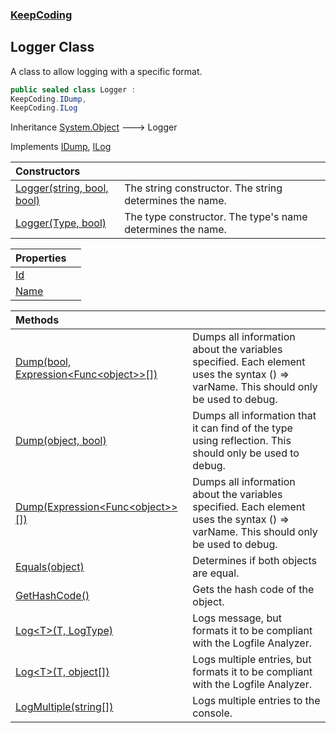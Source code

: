 ### [KeepCoding](KeepCoding.md 'KeepCoding')
## Logger Class
A class to allow logging with a specific format.  
```csharp
public sealed class Logger :
KeepCoding.IDump,
KeepCoding.ILog
```

Inheritance [System.Object](https://docs.microsoft.com/en-us/dotnet/api/System.Object 'System.Object') &#129106; Logger  

Implements [IDump](KeepCoding_IDump.md 'KeepCoding.IDump'), [ILog](KeepCoding_ILog.md 'KeepCoding.ILog')  

| Constructors | |
| :--- | :--- |
| [Logger(string, bool, bool)](KeepCoding_Logger_Logger(string_bool_bool).md 'KeepCoding.Logger.Logger(string, bool, bool)') | The string constructor. The string determines the name.<br/> |
| [Logger(Type, bool)](KeepCoding_Logger_Logger(System_Type_bool).md 'KeepCoding.Logger.Logger(System.Type, bool)') | The type constructor. The type's name determines the name.<br/> |

| Properties | |
| :--- | :--- |
| [Id](KeepCoding_Logger_Id.md 'KeepCoding.Logger.Id') |  |
| [Name](KeepCoding_Logger_Name.md 'KeepCoding.Logger.Name') |  |

| Methods | |
| :--- | :--- |
| [Dump(bool, Expression&lt;Func&lt;object&gt;&gt;[])](KeepCoding_Logger_Dump(bool_System_Linq_Expressions_Expression_System_Func_object____).md 'KeepCoding.Logger.Dump(bool, System.Linq.Expressions.Expression&lt;System.Func&lt;object&gt;&gt;[])') | Dumps all information about the variables specified. Each element uses the syntax () => varName. This should only be used to debug.<br/> |
| [Dump(object, bool)](KeepCoding_Logger_Dump(object_bool).md 'KeepCoding.Logger.Dump(object, bool)') | Dumps all information that it can find of the type using reflection. This should only be used to debug.<br/> |
| [Dump(Expression&lt;Func&lt;object&gt;&gt;[])](KeepCoding_Logger_Dump(System_Linq_Expressions_Expression_System_Func_object____).md 'KeepCoding.Logger.Dump(System.Linq.Expressions.Expression&lt;System.Func&lt;object&gt;&gt;[])') | Dumps all information about the variables specified. Each element uses the syntax () => varName. This should only be used to debug.<br/> |
| [Equals(object)](KeepCoding_Logger_Equals(object).md 'KeepCoding.Logger.Equals(object)') | Determines if both objects are equal.<br/> |
| [GetHashCode()](KeepCoding_Logger_GetHashCode().md 'KeepCoding.Logger.GetHashCode()') | Gets the hash code of the object.<br/> |
| [Log&lt;T&gt;(T, LogType)](KeepCoding_Logger_Log_T_(T_LogType).md 'KeepCoding.Logger.Log&lt;T&gt;(T, LogType)') | Logs message, but formats it to be compliant with the Logfile Analyzer.<br/> |
| [Log&lt;T&gt;(T, object[])](KeepCoding_Logger_Log_T_(T_object__).md 'KeepCoding.Logger.Log&lt;T&gt;(T, object[])') | Logs multiple entries, but formats it to be compliant with the Logfile Analyzer.<br/> |
| [LogMultiple(string[])](KeepCoding_Logger_LogMultiple(string__).md 'KeepCoding.Logger.LogMultiple(string[])') | Logs multiple entries to the console.<br/> |
